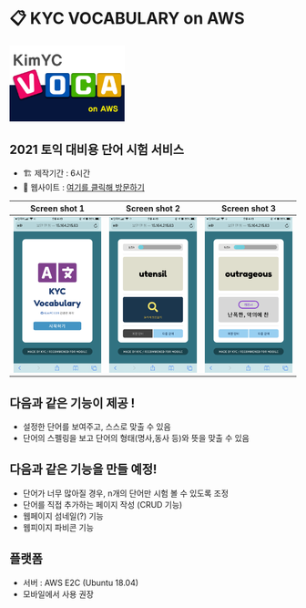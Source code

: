 # 📋 KYC VOCABULARY on AWS

<img src="https://github.com/KimYC1223/KYC_VOCA/blob/main/IMAGE/logo.png?raw=true" width="40%">

## 2021 토익 대비용 단어 시험 서비스

- 🏗️ 제작기간 : 6시간
- 🧪 웹사이트 : [여기를 클릭해 방문하기](http://15.164.215.63:8080/)

| Screen shot 1 |  Screen shot 2 |  Screen shot 3 |
|:---:|:---:|:---:|
| ![img](https://github.com/KimYC1223/KYC_VOCA/blob/main/IMAGE/KakaoTalk_20210305_162001613_01.png?raw=true) | ![img](https://github.com/KimYC1223/KYC_VOCA/blob/main/IMAGE/KakaoTalk_20210305_162001613_02.png?raw=true) | ![img](https://github.com/KimYC1223/KYC_VOCA/blob/main/IMAGE/KakaoTalk_20210305_162001613_03.png?raw=true) |


## 다음과 같은 기능이 제공 !

- 설정한 단어를 보여주고, 스스로 맞출 수 있음
- 단어의 스펠링을 보고 단어의 형태(명사,동사 등)와 뜻을 맞출 수 있음

## 다음과 같은 기능을 만들 예정!

- 단어가 너무 많아질 경우, n개의 단어만 시험 볼 수 있도록 조정
- 단어를 직접 추가하는 페이지 작성 (CRUD 기능)
- 웹페이지 섬네일(?) 기능
- 웹피이지 파비콘 기능

## 플랫폼

- 서버 : AWS E2C (Ubuntu 18.04)
- 모바일에서 사용 권장
